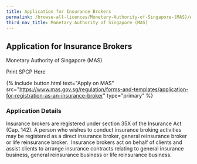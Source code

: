 ```yaml
---
title: Application for Insurance Brokers
permalink: /browse-all-licences/Monetary-Authority-of-Singapore-(MAS)/Application-for-Insurance-Brokers
third_nav_title: Monetary Authority of Singapore (MAS)
---
```


## Application for Insurance Brokers

Monetary Authority of Singapore (MAS)

Print SPCP Here


{% include button.html text="Apply on MAS" src="https://www.mas.gov.sg/regulation/forms-and-templates/application-for-registration-as-an-insurance-broker" type="primary" %}

### Application Details

<p>Insurance brokers are registered under section 35X of the Insurance Act (Cap. 142). A person who wishes to conduct insurance broking activities may be registered as a direct insurance broker, general reinsurance broker or life reinsurance broker. &nbsp;Insurance brokers act on behalf of clients and assist clients to arrange insurance contracts relating to general insurance business, general reinsurance business or life reinsurance business.</p>

